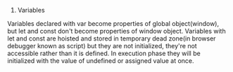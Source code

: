 
1. Variables

Variables declared with var become properties of global object(window), but let and const don't become properties of window object.
Variables with let and const are hoisted and stored in temporary dead zone(in browser debugger known as script) but they are not initialized, they're not accessible rather than it is defined. In execution phase they will be initialized with the value of undefined or assigned value at once.
